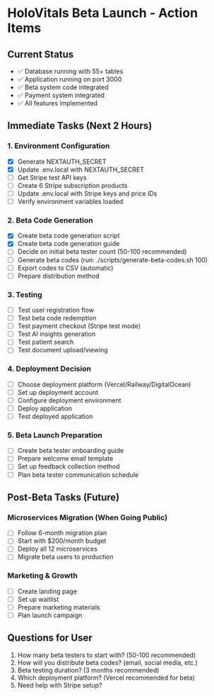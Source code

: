 # HoloVitals Beta Launch - Action Items

## Current Status
- ✅ Database running with 55+ tables
- ✅ Application running on port 3000
- ✅ Beta system code integrated
- ✅ Payment system integrated
- ✅ All features implemented

## Immediate Tasks (Next 2 Hours)

### 1. Environment Configuration
- [x] Generate NEXTAUTH_SECRET
- [x] Update .env.local with NEXTAUTH_SECRET
- [ ] Get Stripe test API keys
- [ ] Create 6 Stripe subscription products
- [ ] Update .env.local with Stripe keys and price IDs
- [ ] Verify environment variables loaded

### 2. Beta Code Generation
- [x] Create beta code generation script
- [x] Create beta code generation guide
- [ ] Decide on initial beta tester count (50-100 recommended)
- [ ] Generate beta codes (run: ./scripts/generate-beta-codes.sh 100)
- [ ] Export codes to CSV (automatic)
- [ ] Prepare distribution method

### 3. Testing
- [ ] Test user registration flow
- [ ] Test beta code redemption
- [ ] Test payment checkout (Stripe test mode)
- [ ] Test AI insights generation
- [ ] Test patient search
- [ ] Test document upload/viewing

### 4. Deployment Decision
- [ ] Choose deployment platform (Vercel/Railway/DigitalOcean)
- [ ] Set up deployment account
- [ ] Configure deployment environment
- [ ] Deploy application
- [ ] Test deployed application

### 5. Beta Launch Preparation
- [ ] Create beta tester onboarding guide
- [ ] Prepare welcome email template
- [ ] Set up feedback collection method
- [ ] Plan beta tester communication schedule

## Post-Beta Tasks (Future)

### Microservices Migration (When Going Public)
- [ ] Follow 6-month migration plan
- [ ] Start with $200/month budget
- [ ] Deploy all 12 microservices
- [ ] Migrate beta users to production

### Marketing & Growth
- [ ] Create landing page
- [ ] Set up waitlist
- [ ] Prepare marketing materials
- [ ] Plan launch campaign

## Questions for User

1. How many beta testers to start with? (50-100 recommended)
2. How will you distribute beta codes? (email, social media, etc.)
3. Beta testing duration? (3 months recommended)
4. Which deployment platform? (Vercel recommended for beta)
5. Need help with Stripe setup?